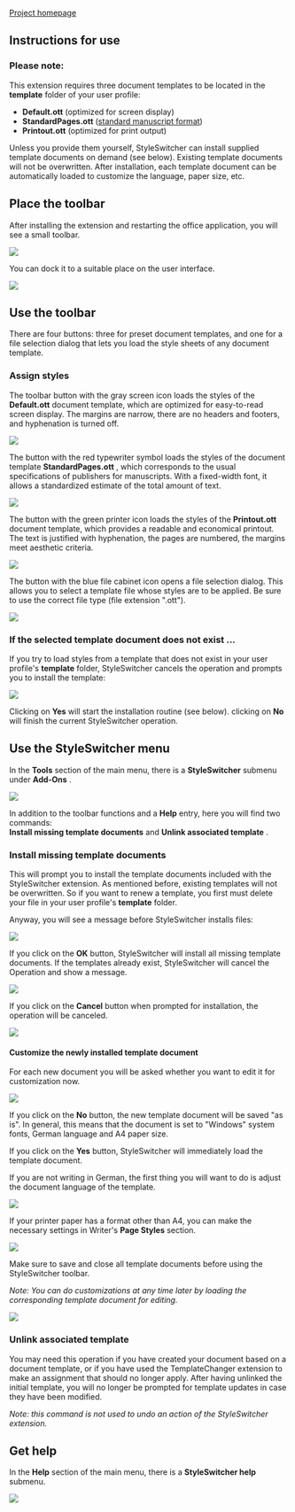 [Project homepage](https://peter88213.github.io/StyleSwitcher/)

## Instructions for use

### Please note:

This extension requires three document templates to be located in the  __template__  folder of your user profile: 

*  __Default.ott__  (optimized for screen display)
*  __StandardPages.ott__  ([standard manuscript format](https://en.wikipedia.org/wiki/Standard_manuscript_format))
*  __Printout.ott__  (optimized for print output)

Unless you provide them yourself, StyleSwitcher can install supplied template documents on demand (see below). 
Existing template documents will not be overwritten. After installation, each template document can be automatically 
loaded to customize the language, paper size, etc.

## Place the toolbar

After installing the extension and restarting the office application, you will see a small toolbar. 


![](Screenshots/Toolbar00-en.png)



You can dock it to a suitable place on the user interface.


![](Screenshots/Toolbar00dock-en.png)



## Use the toolbar

There are four buttons: three for preset document templates, and one for a file selection dialog that 
lets you load the style sheets of any document template.

### Assign styles

The toolbar button with the gray screen icon loads the styles of the  __Default.ott__  document template, 
which are optimized for easy-to-read screen display. The margins are narrow, there are no headers and footers, 
and hyphenation is turned off.


![](Screenshots/Toolbar01-en.png)



The button with the red typewriter symbol loads the styles of the document template  __StandardPages.ott__ , 
which corresponds to the usual specifications of publishers for manuscripts. With a fixed-width font, it 
allows a standardized estimate of the total amount of text.


![](Screenshots/Toolbar02-en.png)



The button with the green printer icon loads the styles of the  __Printout.ott__  document template, 
which provides a readable and economical printout. The text is justified with hyphenation, the pages 
are numbered, the margins meet aesthetic criteria.


![](Screenshots/Toolbar03-en.png)



The button with the blue file cabinet icon opens a file selection dialog. This allows you to select a 
template file whose styles are to be applied. Be sure to use the correct file type (file extension ".ott"). 


![](Screenshots/Toolbar04-en.png)



### If the selected template document does not exist ...

If you try to load styles from a template that does not exist in your user profile's  __template__  folder, StyleSwitcher 
cancels the operation and prompts you to install the template:


![](Screenshots/Message00-en.png)



Clicking on  __Yes__  will start the installation routine (see below). clicking on  __No__  will finish
the current StyleSwitcher operation. 


## Use the StyleSwitcher menu

In the  __Tools__  section of the main menu, there is a  __StyleSwitcher__  submenu under  __Add-Ons__ . 


![](Screenshots/UserMenu-en.png)



In addition to the toolbar functions and a  __Help__  entry, here you will find two commands:  
__Install missing template documents__  and  __Unlink associated template__ . 

### Install missing template documents

This will prompt you to install the template documents included with the StyleSwitcher extension. As mentioned 
before, existing templates will not be overwritten. So if you want to renew a template, you first must delete 
your file in your user profile's  __template__  folder. 

Anyway, you will see a message before StyleSwitcher installs files:


![](Screenshots/Message01-en.png)


If you click on the  __OK__  button, StyleSwitcher will install all missing template documents. If the templates already exist, StyleSwitcher will cancel the Operation and show a message.


![](Screenshots/Message04-en.png)



If you click on the  __Cancel__  button when prompted for installation, the operation will be canceled.


![](Screenshots/Message02-en.png)




#### Customize the newly installed template document


For each new document you will be asked whether you want to edit it for customization now.


![](Screenshots/Message03-en.png)



If you click on the  __No__  button, the new template document will be saved "as is". In general, this 
means that the document is set to "Windows" system fonts, German language and A4 paper size. 

If you click on the  __Yes__  button, StyleSwitcher will immediately load the template document. 

If you are not writing in German, the first thing you will want to do is adjust the document language of the template.


![](Screenshots/Customize00-en.png)



If your printer paper has a format other than A4, you can make the necessary settings in Writer's  __Page Styles__  section.


![](Screenshots/Customize01-en.png)



Make sure to save and close all template documents before using the StyleSwitcher toolbar. 



_Note: You can do customizations at any time later by loading the corresponding template document for editing._ 


![](Screenshots/Customize02-en.png)



### Unlink associated template

You may need this operation if you have created your document based on a document template, or if you have used the TemplateChanger extension to make an assignment that should no longer apply. After having unlinked the initial template, you will no longer be prompted for template updates in case they have been modified.

_Note: this command is not used to undo an action of the StyleSwitcher extension._




## Get help

In the  __Help__  section of the main menu, there is a  __StyleSwitcher help__  submenu. 

![](Screenshots/HelpMenu-en.png)



